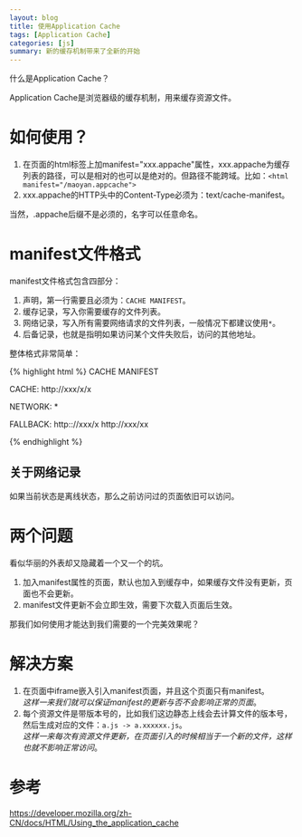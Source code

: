 ```yaml
---
layout: blog
title: 使用Application Cache
tags: [Application Cache]
categories: [js]
summary: 新的缓存机制带来了全新的开始
---
```


什么是Application Cache？

Application Cache是浏览器级的缓存机制，用来缓存资源文件。

# 如何使用？

1. 在页面的html标签上加manifest="xxx.appache"属性，xxx.appache为缓存列表的路径，可以是相对的也可以是绝对的。但路径不能跨域。比如：`<html manifest="/maoyan.appcache">`
2. xxx.appache的HTTP头中的Content-Type必须为：text/cache-manifest。

当然，.appache后缀不是必须的，名字可以任意命名。

# manifest文件格式

manifest文件格式包含四部分：

1. 声明，第一行需要且必须为：`CACHE MANIFEST`。
2. 缓存记录，写入你需要缓存的文件列表。
3. 网络记录，写入所有需要网络请求的文件列表，一般情况下都建议使用`*`。
4. 后备记录，也就是指明如果访问某个文件失败后，访问的其他地址。

整体格式非常简单：

{% highlight html %}
CACHE MANIFEST

CACHE:
http://xxx/x/x

NETWORK:
*

FALLBACK:
http:://xxx/x http://xxx/xx

{% endhighlight %}

## 关于网络记录

如果当前状态是离线状态，那么之前访问过的页面依旧可以访问。

# 两个问题

看似华丽的外表却又隐藏着一个又一个的坑。

1. 加入manifest属性的页面，默认也加入到缓存中，如果缓存文件没有更新，页面也不会更新。
2. manifest文件更新不会立即生效，需要下次载入页面后生效。

那我们如何使用才能达到我们需要的一个完美效果呢？

# 解决方案

1. 在页面中iframe嵌入引入manifest页面，并且这个页面只有manifest。   
    *这样一来我们就可以保证manifest的更新与否不会影响正常的页面*。
2. 每个资源文件是带版本号的，比如我们这边静态上线会去计算文件的版本号，然后生成对应的文件：`a.js -> a.xxxxxx.js`。     
    *这样一来每次有资源文件更新，在页面引入的时候相当于一个新的文件，这样也就不影响正常访问*。

# 参考

<https://developer.mozilla.org/zh-CN/docs/HTML/Using_the_application_cache>
